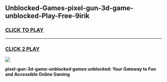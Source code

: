 
## Unblocked-Games-pixel-gun-3d-game-unblocked-Play-Free-9irik
<h3>
<a href="https://premium76.site?title=pixel-gun-3d-game-unblocked&ref=21A">CLICK TO PLAY</a></h3>
<hr>

<h3>
<a href="https://premium76.site?title=pixel-gun-3d-game-unblocked&ref=21A">CLICK 2 PLAY</a>
  
</h3>

<a href="https://premium76.site?title=pixel-gun-3d-game-unblocked&ref=21A"><img src="https://clearcache.store/games.png"></a>


**pixel-gun-3d-game-unblocked games unblocked: Your Gateway to Fun and Accessible Online Gaming**
